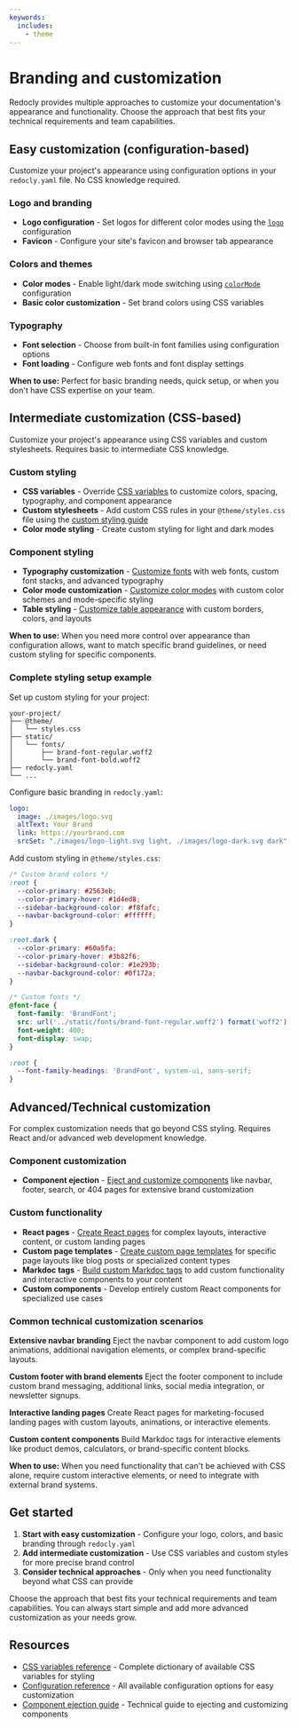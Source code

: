 ```yaml
---
keywords:
  includes:
    - theme
---
```


# Branding and customization

Redocly provides multiple approaches to customize your documentation's appearance and functionality.
Choose the approach that best fits your technical requirements and team capabilities.

## Easy customization (configuration-based)

Customize your project's appearance using configuration options in your `redocly.yaml` file.
No CSS knowledge required.

### Logo and branding
- **Logo configuration** - Set logos for different color modes using the [`logo`](../config/logo.md) configuration
- **Favicon** - Configure your site's favicon and browser tab appearance

### Colors and themes
- **Color modes** - Enable light/dark mode switching using [`colorMode`](../config/color-mode.md) configuration
- **Basic color customization** - Set brand colors using CSS variables

### Typography
- **Font selection** - Choose from built-in font families using configuration options
- **Font loading** - Configure web fonts and font display settings

**When to use:** Perfect for basic branding needs, quick setup, or when you don't have CSS expertise on your team.

## Intermediate customization (CSS-based)

Customize your project's appearance using CSS variables and custom stylesheets.
Requires basic to intermediate CSS knowledge.

### Custom styling
- **CSS variables** - Override [CSS variables](./css-variables/index.md) to customize colors, spacing, typography, and component appearance
- **Custom stylesheets** - Add custom CSS rules in your `@theme/styles.css` file using the [custom styling guide](./styling.md)
- **Color mode styling** - Create custom styling for light and dark modes

### Component styling
- **Typography customization** - [Customize fonts](./customize-fonts.md) with web fonts, custom font stacks, and advanced typography
- **Color mode customization** - [Customize color modes](./customize-color-modes.md) with custom color schemes and mode-specific styling
- **Table styling** - [Customize table appearance](./customize-tables.md) with custom borders, colors, and layouts

**When to use:** When you need more control over appearance than configuration allows, want to match specific brand guidelines, or need custom styling for specific components.

### Complete styling setup example

Set up custom styling for your project:

```treeview
your-project/
├── @theme/
│   └── styles.css
├── static/
│   └── fonts/
│       ├── brand-font-regular.woff2
│       └── brand-font-bold.woff2
├── redocly.yaml
└── ...
```

Configure basic branding in `redocly.yaml`:

```yaml {% title="redocly.yaml" %}
logo:
  image: ./images/logo.svg
  altText: Your Brand
  link: https://yourbrand.com
  srcSet: "./images/logo-light.svg light, ./images/logo-dark.svg dark"
```

Add custom styling in `@theme/styles.css`:

```css {% title="@theme/styles.css" %}
/* Custom brand colors */
:root {
  --color-primary: #2563eb;
  --color-primary-hover: #1d4ed8;
  --sidebar-background-color: #f8fafc;
  --navbar-background-color: #ffffff;
}

:root.dark {
  --color-primary: #60a5fa;
  --color-primary-hover: #3b82f6;
  --sidebar-background-color: #1e293b;
  --navbar-background-color: #0f172a;
}

/* Custom fonts */
@font-face {
  font-family: 'BrandFont';
  src: url('../static/fonts/brand-font-regular.woff2') format('woff2');
  font-weight: 400;
  font-display: swap;
}

:root {
  --font-family-headings: 'BrandFont', system-ui, sans-serif;
}
```

## Advanced/Technical customization

For complex customization needs that go beyond CSS styling.
Requires React and/or advanced web development knowledge.

### Component customization
- **Component ejection** - [Eject and customize components](../customization/eject-components/index.md) like navbar, footer, search, or 404 pages for extensive brand customization

### Custom functionality
- **React pages** - [Create React pages](../customization/create-react-page.md) for complex layouts, interactive content, or custom landing pages
- **Custom page templates** - [Create custom page templates](../customization/custom-page-templates.md) for specific page layouts like blog posts or specialized content types
- **Markdoc tags** - [Build custom Markdoc tags](../customization/build-markdoc-tags.md) to add custom functionality and interactive components to your content
- **Custom components** - Develop entirely custom React components for specialized use cases

### Common technical customization scenarios

**Extensive navbar branding**
Eject the navbar component to add custom logo animations, additional navigation elements, or complex brand-specific layouts.

**Custom footer with brand elements**
Eject the footer component to include custom brand messaging, additional links, social media integration, or newsletter signups.

**Interactive landing pages**
Create React pages for marketing-focused landing pages with custom layouts, animations, or interactive elements.

**Custom content components**
Build Markdoc tags for interactive elements like product demos, calculators, or brand-specific content blocks.

**When to use:** When you need functionality that can't be achieved with CSS alone, require custom interactive elements, or need to integrate with external brand systems.

## Get started

1. **Start with easy customization** - Configure your logo, colors, and basic branding through `redocly.yaml`
2. **Add intermediate customization** - Use CSS variables and custom styles for more precise brand control
3. **Consider technical approaches** - Only when you need functionality beyond what CSS can provide

Choose the approach that best fits your technical requirements and team capabilities.
You can always start simple and add more advanced customization as your needs grow.

## Resources

- [CSS variables reference](./css-variables/index.md) - Complete dictionary of available CSS variables for styling
- [Configuration reference](../config/index.md) - All available configuration options for easy customization
- [Component ejection guide](../customization/eject-components/index.md) - Technical guide to ejecting and customizing components